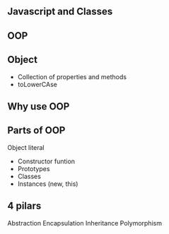 ## Javascript and Classes

## OOP

## Object

- Collection of properties and methods
- toLowerCAse

## Why use OOP

## Parts of OOP
Object literal

- Constructor funtion
- Prototypes
- Classes
- Instances (new, this)


## 4 pilars

Abstraction
Encapsulation
Inheritance
Polymorphism

